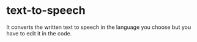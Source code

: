 # text-to-speech

It converts the written text to speech in the language you choose but you have to edit it in the code.
